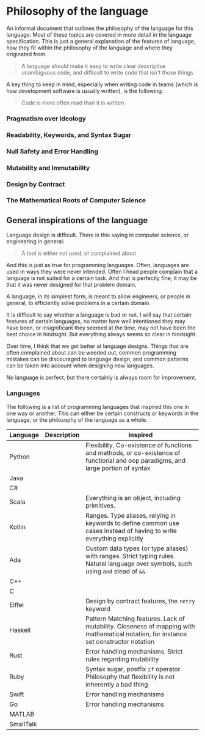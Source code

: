 # Philosophy of the language

An informal document that outlines the philosophy of the language for this language. Most of these topics are covered in
more detail in the language specification. This is just a general explanation of the features of language, how they fit
within the philosophy of the language and where they originated from.

> A language should make it easy to write clear descriptive unambiguous code, and difficult to write code that isn't 
those things

A key thing to keep in mind, especially when writing code in teams (which is how development software is usually 
written), is the following:

> Code is more often read than it is written

### Pragmatism over Ideology

### Readability, Keywords, and Syntax Sugar

### Null Safety and Error Handling

### Mutability and Immutability

### Design by Contract

### The Mathematical Roots of Computer Science

## General inspirations of the language

Language design is difficult. There is this saying in computer science, or engineering in general:

> A tool is either not used, or complained about

And this is just as true for programming languages. Often, languages are used in ways they were never intended. Often I
head people complain that a language is not suited for a certain task. And that is perfectly fine, it may be that it was
never designed for that problem domain. 

A language, in its simplest form, is meant to allow engineers, or people in general, to efficiently solve problems in a
certain domain. 

It is difficult to say whether a language is bad or not. I will say that certain features of certain languages, no
matter how well intentioned they may have been, or insignificant they seemed at the time, may not have been the best
choice in hindsight. But everything always seems so clear in hindsight. 

Over time, I think that we get better at language designs. Things that are often complained about can be weeded out, 
common programming mistakes can be discouraged to language design, and common patterns can be taken into account when
designing new languages.

No language is perfect, but there certainly is always room for improvement.

### Languages

The following is a list of programming languages that inspired this one in one way or another. This can either be
certain constructs or keywords in the language, or the philosophy of the language as a whole.

Language | Description | Inspired
---------|-------------|------------
Python   |  | Flexibility. Co-existence of functions and methods, or co-existence of functional and oop paradigms, and large portion of syntax
Java     |  |
C#       |  | 
Scala    |  | Everything is an object, including primitives. 
Kotlin   |  | Ranges. Type aliases, relying in keywords to define common use cases instead of having to write everything explicitly
Ada      |  | Custom data types (or type aliases) with ranges. Strict typing rules. Natural language over symbols, such using `and` stead of `&&`
C++      |  |
C        |  |
Eiffel   |  | Design by contract features, the `retry` keyword
Haskell  |  | Pattern Matching features. Lack of mutability. Closeness of mapping with mathematical notation, for instance set constructor notation
Rust     |  | Error handling mechanisms. Strict rules regarding mutability
Ruby     |  | Syntax sugar, postfix `if` operator. Philosophy that flexibility is not inherently a bad thing
Swift    |  | Error handling mechanisms
Go       |  | Error handling mechanisms
MATLAB   |  | 
SmallTalk|  |
